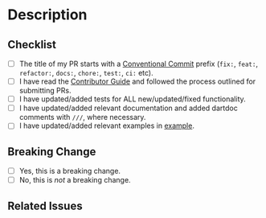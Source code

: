 # Description

<!-- Provide a description of what this PR is doing. 
If you're modifying existing behavior, describe the existing behavior, how this PR is changing it,
and what motivated the change. If this is a breaking change, specify explicitly which APIs have been
changed. -->

## Checklist

<!-- Before you create this PR confirm that it meets all requirements listed below by checking the
relevant checkboxes (`[x]`). This will ensure a smooth and quick review process. -->

- [ ] The title of my PR starts with a [Conventional Commit] prefix (`fix:`, `feat:`, `refactor:`,
      `docs:`, `chore:`, `test:`, `ci:` etc).
- [ ] I have read the [Contributor Guide] and followed the process outlined for submitting PRs.
- [ ] I have updated/added tests for ALL new/updated/fixed functionality.
- [ ] I have updated/added relevant documentation and added dartdoc comments with `///`, where necessary.
- [ ] I have updated/added relevant examples in [example].

## Breaking Change

<!-- Does your PR require audioplayers users to manually update their apps to accommodate your change? 

If the PR is a breaking change this should be indicated with suffix "!" 
(for example, `feat!:`, `fix!:`). See [Conventional Commit] for details. -->

- [ ] Yes, this is a breaking change.
- [ ] No, this is *not* a breaking change.

<!-- If the PR is breaking, uncomment following section and add instructions for how to migrate from
the currently released version to the new proposed way. -->

<!--
### Migration instructions

Before:
```
```

After:
```
```
-->

## Related Issues

<!-- Provide a list of issues related to this PR from the [issue database].
Indicate which of these issues are resolved or fixed by this PR, i.e. Fixes #xxx !-->

<!-- Links -->
[issue database]: https://github.com/bluefireteam/audioplayers/issues
[Contributor Guide]: https://github.com/bluefireteam/audioplayers/blob/main/contributing.md#feature-requests--prs
[Conventional Commit]: https://conventionalcommits.org
[example]: https://github.com/bluefireteam/audioplayers/tree/main/packages/audioplayers/example
